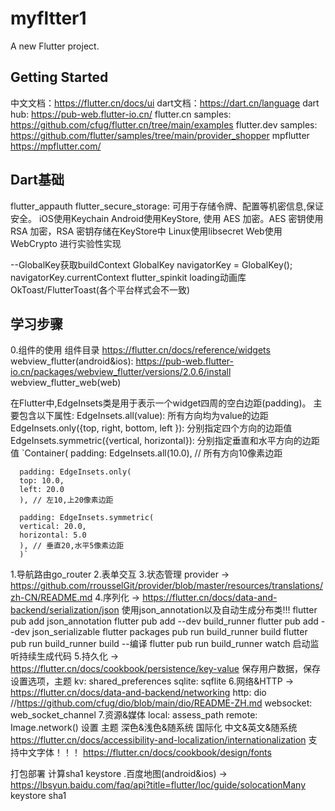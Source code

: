 # myfltter1

A new Flutter project.

## Getting Started
中文文档：https://flutter.cn/docs/ui
dart文档：https://dart.cn/language
dart hub: https://pub-web.flutter-io.cn/
flutter.cn samples: https://github.com/cfug/flutter.cn/tree/main/examples
flutter.dev samples: https://github.com/flutter/samples/tree/main/provider_shopper
mpflutter https://mpflutter.com/

## Dart基础
 flutter_appauth
 flutter_secure_storage: 可用于存储令牌、配置等机密信息,保证安全。
      iOS使用Keychain
      Android使用KeyStore, 使用 AES 加密。AES 密钥使用 RSA 加密，RSA 密钥存储在KeyStore中
      Linux使用libsecret
      Web使用 WebCrypto 进行实验性实现

--GlobalKey获取buildContext
GlobalKey<NavigatorState> navigatorKey = GlobalKey<NavigatorState>();
navigatorKey.currentContext
flutter_spinkit loading动画库
OkToast/FlutterToast(各个平台样式会不一致)

## 学习步骤
0.组件的使用
  组件目录 https://flutter.cn/docs/reference/widgets
  webview_flutter(android&ios): https://pub-web.flutter-io.cn/packages/webview_flutter/versions/2.0.6/install
  webview_flutter_web(web)
  
  在Flutter中,EdgeInsets类是用于表示一个widget四周的空白边距(padding)。
  主要包含以下属性:
      EdgeInsets.all(value): 所有方向均为value的边距
      EdgeInsets.only({top, right, bottom, left }): 分别指定四个方向的边距值
      EdgeInsets.symmetric({vertical, horizontal}): 分别指定垂直和水平方向的边距值
  `Container(
      padding: EdgeInsets.all(10.0), // 所有方向10像素边距

      padding: EdgeInsets.only(
      top: 10.0, 
      left: 20.0  
      ), // 左10,上20像素边距

      padding: EdgeInsets.symmetric(
      vertical: 20.0,
      horizontal: 5.0
      ), // 垂直20,水平5像素边距 
      )`
1.导航路由go_router
2.表单交互
3.状态管理
  provider -> https://github.com/rrousselGit/provider/blob/master/resources/translations/zh-CN/README.md
4.序列化 -> https://flutter.cn/docs/data-and-backend/serialization/json
      使用json_annotation以及自动生成分布类!!!
      flutter pub add json_annotation
      flutter pub add --dev build_runner
      flutter pub add --dev json_serializable
      flutter packages pub run build_runner build
      flutter pub run build_runner build --编译
      flutter pub run build_runner watch 启动监听持续生成代码
5.持久化 -> https://flutter.cn/docs/cookbook/persistence/key-value
      保存用户数据，保存设置选项，主题
      kv: shared_preferences
      sqlite: sqflite 
6.网络&HTTP -> https://flutter.cn/docs/data-and-backend/networking
      http: dio //https://github.com/cfug/dio/blob/main/dio/README-ZH.md
      websocket: web_socket_channel
7.资源&媒体
      local: assess_path
      remote: Image.network()
设置
  主题 深色&浅色&随系统
  国际化 中文&英文&随系统 https://flutter.cn/docs/accessibility-and-localization/internationalization
  支持中文字体！！！ https://flutter.cn/docs/cookbook/design/fonts

打包部署
   计算sha1
   keystore
.百度地图(android&ios) -> https://lbsyun.baidu.com/faq/api?title=flutter/loc/guide/solocationMany
  keystore
  sha1
